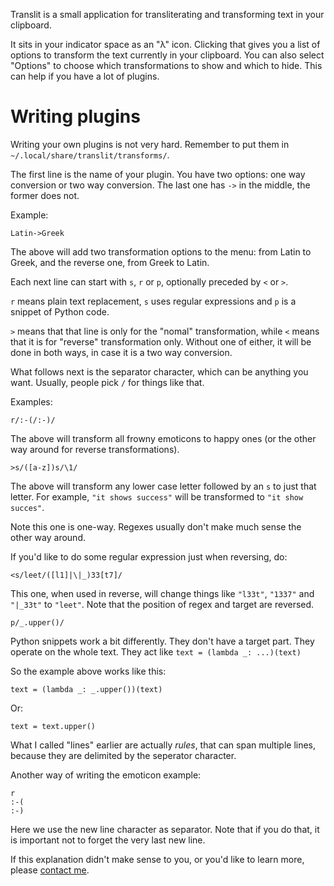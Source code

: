 Translit is a small application for transliterating and transforming text in
your clipboard.

It sits in your indicator space as an "λ" icon. Clicking that gives you a list
of options to transform the text currently in your clipboard. You can also
select "Options" to choose which transformations to show and which to hide. This
can help if you have a lot of plugins.

# Writing plugins #

Writing your own plugins is not very hard. Remember to put them in
`~/.local/share/translit/transforms/`.

The first line is the name of your plugin. You have two options: one way
conversion or two way conversion. The last one has `->` in the middle, the
former does not.

Example:

    Latin->Greek

The above will add two transformation options to the menu: from Latin to Greek,
and the reverse one, from Greek to Latin.

Each next line can start with `s`, `r` or `p`, optionally preceded by `<` or
`>`.

`r` means plain text replacement, `s` uses regular expressions and `p` is a
snippet of Python code.

`>` means that that line is only for the "nomal" transformation, while `<` means
that it is for "reverse" transformation only. Without one of either, it will be
done in both ways, in case it is a two way conversion.

What follows next is the separator character, which can be anything you want.
Usually, people pick `/` for things like that.

Examples:

    r/:-(/:-)/

The above will transform all frowny emoticons to happy ones (or the other way
around for reverse transformations).

    >s/([a-z])s/\1/

The above will transform any lower case letter followed by an `s` to just that
letter. For example, `"it shows success"` will be transformed to `"it show
succes"`.

Note this one is one-way. Regexes usually don't make much sense the other way
around.

If you'd like to do some regular expression just when reversing, do:

    <s/leet/([l1]|\|_)33[t7]/

This one, when used in reverse, will change things like `"l33t"`, `"1337"` and
`"|_33t"` to `"leet"`. Note that the position of regex and target are reversed.

    p/_.upper()/

Python snippets work a bit differently. They don't have a target part. They
operate on the whole text. They act like `text = (lambda _: ...)(text)`

So the example above works like this:

    text = (lambda _: _.upper())(text)

Or:

    text = text.upper()

What I called "lines" earlier are actually *rules*, that can span multiple
lines, because they are delimited by the seperator character.

Another way of writing the emoticon example:

    r
    :-(
    :-)

Here we use the new line character as separator. Note that if you do that, it is
important not to forget the very last new line.

If this explanation didn't make sense to you, or you'd like to learn more,
please [contact me](http://robinwell.net/about).
